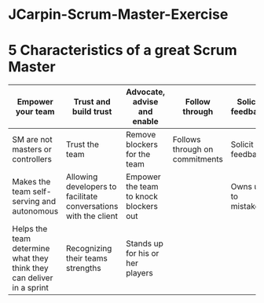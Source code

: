# JCarpin-Scrum-Master-Exercise

# 5 Characteristics of a great Scrum Master

Empower your team | Trust and build trust | Advocate, advise and enable | Follow through | Solicit feedback
------------------ | --------------------- | --------------------------- | --------------------------|---------------------------------
SM are not masters or controllers | Trust the team | Remove blockers for the team | Follows through on commitments | Solicit feedback 
Makes the team self-serving and autonomous | Allowing developers to facilitate conversations with the client | Empower the team to knock blockers out | | Owns up to mistakes 
Helps the team determine what they think they can deliver in a sprint | Recognizing their teams strengths | Stands up for his or her players| | |Willing to say, “I’m sorry” 

